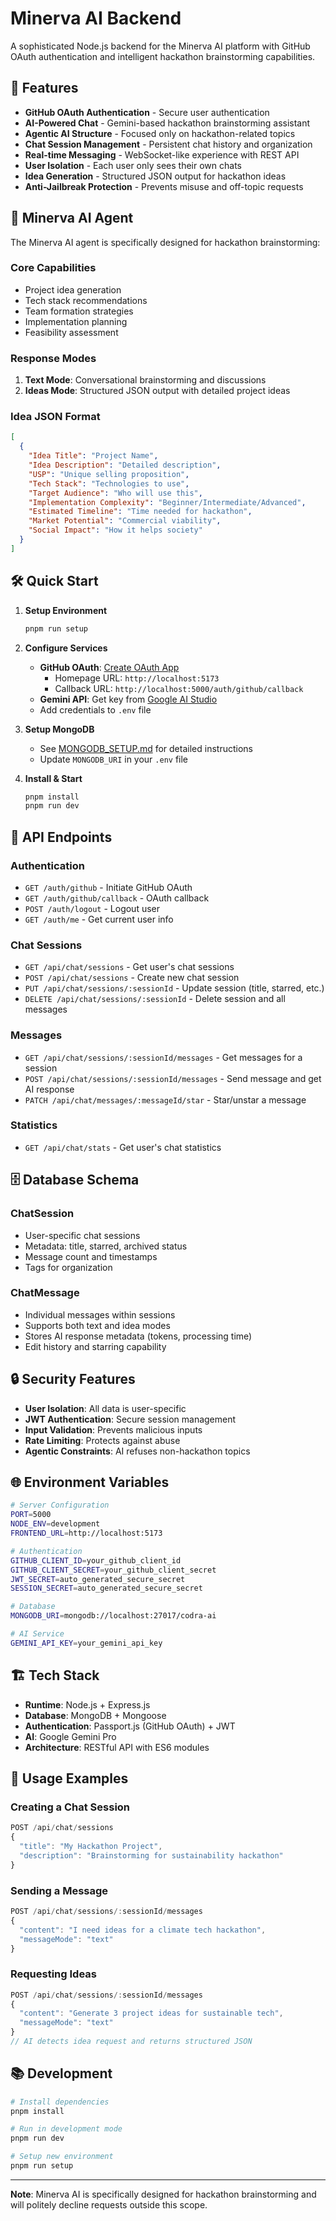 # Minerva AI Backend

A sophisticated Node.js backend for the Minerva AI platform with GitHub OAuth authentication and intelligent hackathon brainstorming capabilities.

## 🚀 Features

- **GitHub OAuth Authentication** - Secure user authentication
- **AI-Powered Chat** - Gemini-based hackathon brainstorming assistant
- **Agentic AI Structure** - Focused only on hackathon-related topics
- **Chat Session Management** - Persistent chat history and organization
- **Real-time Messaging** - WebSocket-like experience with REST API
- **User Isolation** - Each user only sees their own chats
- **Idea Generation** - Structured JSON output for hackathon ideas
- **Anti-Jailbreak Protection** - Prevents misuse and off-topic requests

## 🧠 Minerva AI Agent

The Minerva AI agent is specifically designed for hackathon brainstorming:

### Core Capabilities

- Project idea generation
- Tech stack recommendations
- Team formation strategies
- Implementation planning
- Feasibility assessment

### Response Modes

1. **Text Mode**: Conversational brainstorming and discussions
2. **Ideas Mode**: Structured JSON output with detailed project ideas

### Idea JSON Format

```json
[
  {
    "Idea Title": "Project Name",
    "Idea Description": "Detailed description",
    "USP": "Unique selling proposition",
    "Tech Stack": "Technologies to use",
    "Target Audience": "Who will use this",
    "Implementation Complexity": "Beginner/Intermediate/Advanced",
    "Estimated Timeline": "Time needed for hackathon",
    "Market Potential": "Commercial viability",
    "Social Impact": "How it helps society"
  }
]
```

## 🛠 Quick Start

1. **Setup Environment**

   ```bash
   pnpm run setup
   ```

2. **Configure Services**

   - **GitHub OAuth**: [Create OAuth App](https://github.com/settings/applications/new)
     - Homepage URL: `http://localhost:5173`
     - Callback URL: `http://localhost:5000/auth/github/callback`
   - **Gemini API**: Get key from [Google AI Studio](https://makersuite.google.com/app/apikey)
   - Add credentials to `.env` file

3. **Setup MongoDB**

   - See [MONGODB_SETUP.md](../MONGODB_SETUP.md) for detailed instructions
   - Update `MONGODB_URI` in your `.env` file

4. **Install & Start**
   ```bash
   pnpm install
   pnpm run dev
   ```

## 📡 API Endpoints

### Authentication

- `GET /auth/github` - Initiate GitHub OAuth
- `GET /auth/github/callback` - OAuth callback
- `POST /auth/logout` - Logout user
- `GET /auth/me` - Get current user info

### Chat Sessions

- `GET /api/chat/sessions` - Get user's chat sessions
- `POST /api/chat/sessions` - Create new chat session
- `PUT /api/chat/sessions/:sessionId` - Update session (title, starred, etc.)
- `DELETE /api/chat/sessions/:sessionId` - Delete session and all messages

### Messages

- `GET /api/chat/sessions/:sessionId/messages` - Get messages for a session
- `POST /api/chat/sessions/:sessionId/messages` - Send message and get AI response
- `PATCH /api/chat/messages/:messageId/star` - Star/unstar a message

### Statistics

- `GET /api/chat/stats` - Get user's chat statistics

## 🗄 Database Schema

### ChatSession

- User-specific chat sessions
- Metadata: title, starred, archived status
- Message count and timestamps
- Tags for organization

### ChatMessage

- Individual messages within sessions
- Supports both text and idea modes
- Stores AI response metadata (tokens, processing time)
- Edit history and starring capability

## 🔒 Security Features

- **User Isolation**: All data is user-specific
- **JWT Authentication**: Secure session management
- **Input Validation**: Prevents malicious inputs
- **Rate Limiting**: Protects against abuse
- **Agentic Constraints**: AI refuses non-hackathon topics

## 🌐 Environment Variables

```bash
# Server Configuration
PORT=5000
NODE_ENV=development
FRONTEND_URL=http://localhost:5173

# Authentication
GITHUB_CLIENT_ID=your_github_client_id
GITHUB_CLIENT_SECRET=your_github_client_secret
JWT_SECRET=auto_generated_secure_secret
SESSION_SECRET=auto_generated_secure_secret

# Database
MONGODB_URI=mongodb://localhost:27017/codra-ai

# AI Service
GEMINI_API_KEY=your_gemini_api_key
```

## 🏗 Tech Stack

- **Runtime**: Node.js + Express.js
- **Database**: MongoDB + Mongoose
- **Authentication**: Passport.js (GitHub OAuth) + JWT
- **AI**: Google Gemini Pro
- **Architecture**: RESTful API with ES6 modules

## 🎯 Usage Examples

### Creating a Chat Session

```javascript
POST /api/chat/sessions
{
  "title": "My Hackathon Project",
  "description": "Brainstorming for sustainability hackathon"
}
```

### Sending a Message

```javascript
POST /api/chat/sessions/:sessionId/messages
{
  "content": "I need ideas for a climate tech hackathon",
  "messageMode": "text"
}
```

### Requesting Ideas

```javascript
POST /api/chat/sessions/:sessionId/messages
{
  "content": "Generate 3 project ideas for sustainable tech",
  "messageMode": "text"
}
// AI detects idea request and returns structured JSON
```

## 📚 Development

```bash
# Install dependencies
pnpm install

# Run in development mode
pnpm run dev

# Setup new environment
pnpm run setup
```

---

**Note**: Minerva AI is specifically designed for hackathon brainstorming and will politely decline requests outside this scope.

